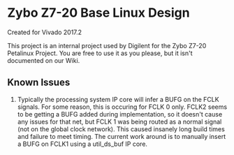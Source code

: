 # Zybo Z7-20 Base Linux Design
Created for Vivado 2017.2

This project is an internal project used by Digilent for the Zybo Z7-20 
Petalinux Project. You are free to use it as you please, but it isn't 
documented on our Wiki.

## Known Issues

1. Typically the processing system IP core will infer a BUFG on the FCLK signals. For some reason, this is occuring for FCLK 0 only.
   FCLK2 seems to be getting a BUFG added during implementation, so it doesn't cause any issues for that net, but FCLK 1 was being
   routed as a normal signal (not on the global clock network). This caused insanely long build times and failure to meet timing. The
   current work around is to manually insert a BUFG on FCLK1 using a util_ds_buf IP core.

